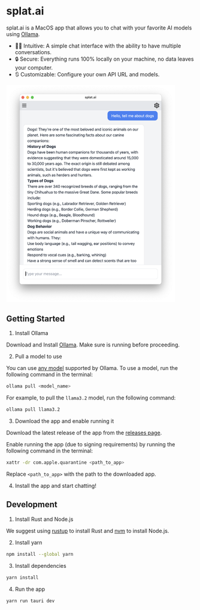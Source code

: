 # splat.ai

splat.ai is a MacOS app that allows you to chat with your favorite AI models using [Ollama](https://ollama.ai/).

- 💁‍♂️ Intuitive: A simple chat interface with the ability to have multiple conversations.
- 🔒 Secure: Everything runs 100% locally on your machine, no data leaves your computer.
- 🔃 Customizable: Configure your own API URL and models.

<img src="screenshot.png" alt="splat.ai screenshot" style="width: 450px;" />

## Getting Started

1. Install Ollama

Download and Install [Ollama](https://ollama.ai/). Make sure is running before proceeding.

2. Pull a model to use

You can use [any model](https://ollama.ai/models) supported by Ollama. To use a model, run the following command in the terminal:

```bash
ollama pull <model_name>
```

For example, to pull the `llama3.2` model, run the following command:

```bash
ollama pull llama3.2
```

3. Download the app and enable running it

Download the latest release of the app from the [releases page](https://github.com/andrewsouthard/splat.ai/releases/latest).

Enable running the app (due to signing requirements) by running the following command in the terminal:

```bash
xattr -dr com.apple.quarantine <path_to_app>
```

Replace `<path_to_app>` with the path to the downloaded app.

4. Install the app and start chatting!

## Development

1. Install Rust and Node.js

We suggest using [rustup](https://rustup.rs/) to install Rust and [nvm](https://github.com/nvm-sh/nvm) to install Node.js.

2. Install yarn

```bash
npm install --global yarn
```

3. Install dependencies

```bash
yarn install
```

4. Run the app

```
yarn run tauri dev
```
